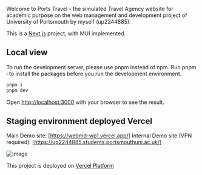 Welcome to Ports Travel - the simulated Travel Agency website for academic purpose on the web management and development project of University of Portsmouth by myself (up2244885).

This is a [Next.js](https://nextjs.org/) project, with MUI implemented.

## Local view

To run the development server, please use pnpm instead of npm.
Run pnpm i to install the packages before you run the development environment.

```bash
pnpm i
pnpm dev
```

Open [http://localhost:3000](http://localhost:3000) with your browser to see the result.

## Staging environment deployed Vercel
Main Demo site: [https://webmd-wp1.vercel.app/]
Internal Demo site (VPN required): [https://up2244885.students.portsmouthuni.ac.uk/]

![image](https://github.com/alexchu-dev/webmd-wp1/assets/61229735/38b6fe9a-c289-4be1-a7bd-181a89751d06)

This project is deployed on [Vercel Platform](https://vercel.com/)
